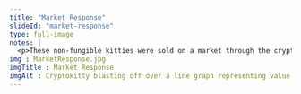 ```yaml
--- 
title: "Market Response"
slideId: "market-response"
type: full-image
notes: |
  <p>These non-fungible kitties were sold on a market through the cryptokitties website. People we're making actual cryptocurrency from flipping cryptokitties. Later functionality allowed a pair of cryptokitties to "reproduce" to form a new NFT. These markets went wild, with people eager to get their own cryptokitty quickly scooping them up at exorbitant prices. </p>
img : MarketResponse.jpg
imgTitle : Market Response
imgAlt : Cryptokitty blasting off over a line graph representing value
---
```

